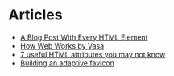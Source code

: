 # Articles

- [A Blog Post With Every HTML Element](https://www.patrickweaver.net/blog/a-blog-post-with-every-html-element/)
- [How Web Works by Vasa](https://github.com/vasanthk/how-web-works)
- [7 useful HTML attributes you may not know ](https://dev.to/simonpaix/7-useful-html-attributes-you-may-not-know-7mn)
- [Building an adaptive favicon](https://web.dev/building-an-adaptive-favicon/)
